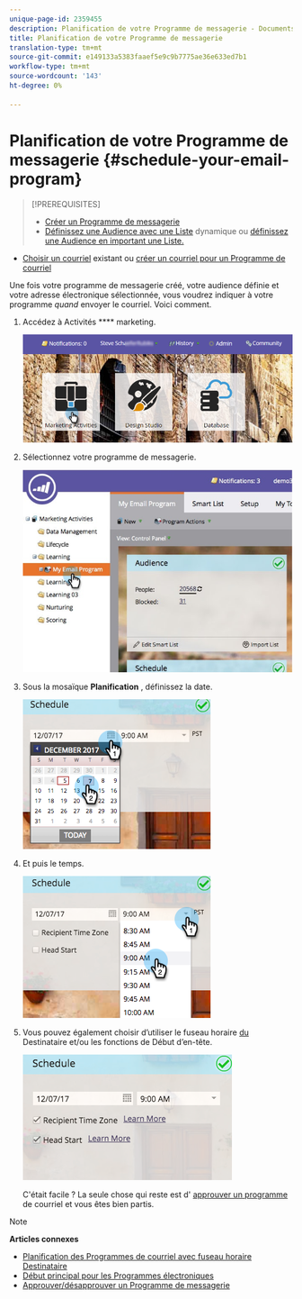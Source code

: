 ```yaml
---
unique-page-id: 2359455
description: Planification de votre Programme de messagerie - Documents marketing - Documentation du produit
title: Planification de votre Programme de messagerie
translation-type: tm+mt
source-git-commit: e149133a5383faaef5e9c9b7775ae36e633ed7b1
workflow-type: tm+mt
source-wordcount: '143'
ht-degree: 0%

---
```



# Planification de votre Programme de messagerie {#schedule-your-email-program}

>[!PREREQUISITES]
>
>* [Créer un Programme de messagerie](../../../../product-docs/email-marketing/email-programs/creating-an-email-program/create-an-email-program.md)
>* [Définissez une Audience avec une Liste](../../../../product-docs/email-marketing/email-programs/managing-people-in-email-programs/define-an-audience-with-a-smart-list.md) dynamique ou [définissez une Audience en important une Liste.](../../../../product-docs/email-marketing/email-programs/managing-people-in-email-programs/define-an-audience-by-importing-a-list.md)

   >
   >
* [Choisir un courriel](choose-an-existing-email.md) existant ou [créer un courriel pour un Programme de courriel](create-an-email-for-an-email-program.md)

>



Une fois votre programme de messagerie créé, votre audience définie et votre adresse électronique sélectionnée, vous voudrez indiquer à votre programme *quand* envoyer le courriel. Voici comment.

1. Accédez à Activités **** marketing.

   ![](assets/login-marketing-activities-1.png)

1. Sélectionnez votre programme de messagerie.

   ![](assets/selectemailprogram-1.jpg)

1. Sous la mosaïque **Planification** , définissez la date.

   ![](assets/image2017-12-5-14-3a4-3a28.png)

1. Et puis le temps.

   ![](assets/image2017-12-5-14-3a3-3a58.png)

1. Vous pouvez également choisir d’utiliser le fuseau horaire [du](scheduling-with-recipient-time-zone/schedule-email-programs-with-recipient-time-zone.md) Destinataire et/ou les fonctions de Début [](head-start-for-email-programs.md) d’en-tête.

   ![](assets/image2017-12-5-14-3a3-3a12.png)

   C&#39;était facile ? La seule chose qui reste est d&#39; [approuver un programme](approve-unapprove-an-email-program.md) de courriel et vous êtes bien partis.

>[!NOTE]
>
>**Articles connexes**
>
>* [Planification des Programmes de courriel avec fuseau horaire Destinataire](scheduling-with-recipient-time-zone/schedule-email-programs-with-recipient-time-zone.md)
>* [Début principal pour les Programmes électroniques](head-start-for-email-programs.md)
>* [Approuver/désapprouver un Programme de messagerie](approve-unapprove-an-email-program.md)

>



